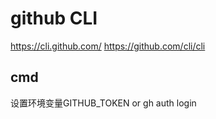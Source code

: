 
# github CLI
https://cli.github.com/
https://github.com/cli/cli
## cmd
设置环境变量GITHUB_TOKEN
or
gh auth login